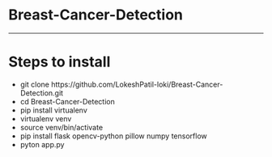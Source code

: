 # Breast-Cancer-Detection
<hr>

# Steps to install
<ul>
  <li>git clone https://github.com/LokeshPatil-loki/Breast-Cancer-Detection.git</li>
  <li>cd Breast-Cancer-Detection</li>
  <li>pip install virtualenv</li>
  <li>virtualenv venv</li>
  <li>source venv/bin/activate</li>
  <li>pip install flask opencv-python pillow numpy tensorflow</li>
  <li>pyton app.py</li>
</ul>

